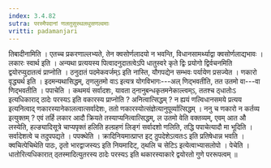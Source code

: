 ```yaml
---
index: 3.4.82
sutra: परस्मैपदानां णलतुसुस्थलथुसणल्वमाः
vritti: padamanjari
---
```


 तिबादीनामिति । एतच्च प्रकरणाल्लभ्यते, तेन क्वसोर्णलादयो न भवन्ति, विधानसामर्थ्याद्वा क्वसोर्णलाद्यभावः । लकारः स्वार्थ इति । अन्यथा प्रत्ययस्य पित्वादनुदातत्वेऽपि धातुस्वरे कृते द्विः प्रयोगो द्विर्वचनमिति द्वयोरप्युदातत्वं प्राप्नोति । ठनुदातं पदमेकवर्जम्ऽ इति नास्ति, यौगपद्येन सम्भवः पर्यायेण प्रसज्येत । णकारो वृद्ध्यर्थ इति । इदमन्यथासिद्धम्, ठ्णलुतमो वाऽ इत्यत्र योगविभागः---अल् णिद्भवतीति, तत उतमो वा---वा णिद्भवतीति । पपाचेति । कथमयं सर्वादशः, यावता ठ्नानुबन्धकृतमनेकाल्त्वम्ऽ, ततश्च ठ्धातोःऽ इत्यधिकाराद् ठादेः परस्यऽ इति वकारस्य प्राप्नोति ? अनित्वात्सिद्धम् ? न ह्ययं णल्विधानसमये प्रत्यय इत्यनित्वाद् णकारस्यानेकालत्वात्सर्वादेशः, ततो णकारस्योत्संज्ञेत्यानुपूर्व्यात्सिद्धम् । ननु च णकारो न कर्तव्य इत्युक्तम् ? एवं तर्हि लकार आदौ क्रियते तस्याप्यनित्वात्सिद्धम्, ल उतमो वेति वक्तव्यम्, एवम् आत औ लस्येति, हल्ङ्यादिसूत्रे चाप्यपृक्तं हलिति हल्ग्रहणं लिङ्गं सर्वादशो णलिति, तद्धि पपाचेत्यादौ मा भूदिति । सर्वादेशत्वे च तदुपपद्यते । पपक्थेति । क्रादिनियमात्प्राप्त इट् ठुपदेशेऽत्वतःऽ इति प्रतिषेधान्न भवति । क्वचित्पेचिथेति पाठः, ठृतो भारद्वाजस्यऽ इति नियमादिट्, ठ्थलि च सेटिऽ इत्येत्वाभ्यासलोपो । पेचेति । धातोरित्यधिकारात् ठ्तस्मादित्युतरस्य ठादेः परस्यऽ इति थकारस्याकारे द्वयोरतो गुणे पररूपत्वम् ॥